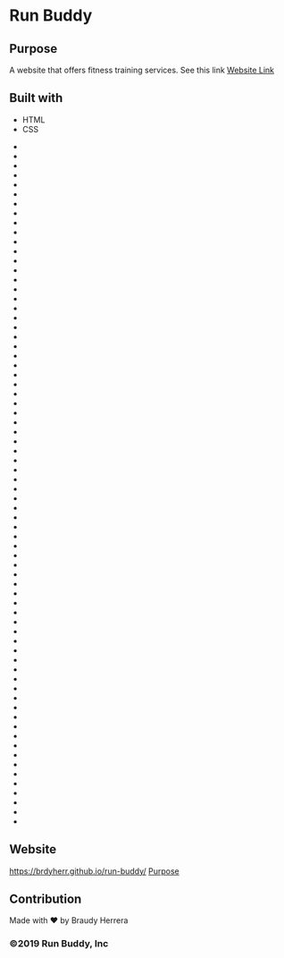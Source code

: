 # Run Buddy 

## Purpose
A website that offers fitness training services.
See this link
[Website Link](#website)

## Built with 
* HTML
* CSS
-
-
-
-
-
-
-
-
-
-
-
-
-
-
-
-
-
-
-
-
-
-
-
-
-
-
-
-
-
-
-
-
-
-
-
-
-
-
-
-
-
-
-
-
-
-
-
-
-
-
-
-
-
-
-
-
-
-
-
-
-
-
-
-
-
-
-
-
-
-
-
-







## Website
https://brdyherr.github.io/run-buddy/
[Purpose](#Purpose)
## Contribution
Made with ❤️ by Braudy Herrera

### ©️2019 Run Buddy, Inc
